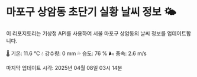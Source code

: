 
# 마포구 상암동 초단기 실황 날씨 정보 🌤️

이 리포지토리는 기상청 API를 사용하여 서울 마포구 상암동의 날씨 정보를 업데이트합니다. 

🌡️ 기온: 11.6 ℃
💧 강수량: 0 mm
💦 습도: 76 %
🌬️ 풍속: 2.6 m/s

마지막 업데이트 시각: 2025년 04월 08일 03시 14분    
